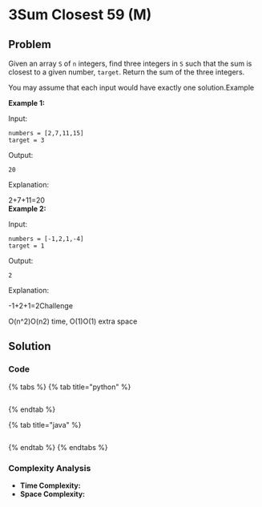 # 3Sum Closest 59 \(M\)

## Problem

Given an array `S` of `n` integers, find three integers in `S` such that the sum is closest to a given number, `target`. Return the sum of the three integers.

You may assume that each input would have exactly one solution.Example

**Example 1:**

Input:

```text
numbers = [2,7,11,15]
target = 3
```

Output:

```text
20
```

Explanation:

2+7+11=20  
**Example 2:**

Input:

```text
numbers = [-1,2,1,-4]
target = 1
```

Output:

```text
2
```

Explanation:

-1+2+1=2Challenge

O\(n^2\)O\(n​2​​\) time, O\(1\)O\(1\) extra space

## Solution 

### Code

{% tabs %}
{% tab title="python" %}
```python

```
{% endtab %}

{% tab title="java" %}
```

```
{% endtab %}
{% endtabs %}

### Complexity Analysis

* **Time Complexity:**
* **Space Complexity:**

